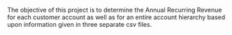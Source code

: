 The objective of this project is to determine the Annual Recurring Revenue for each customer account as well as for an entire account hierarchy based upon information given in three separate csv files.
